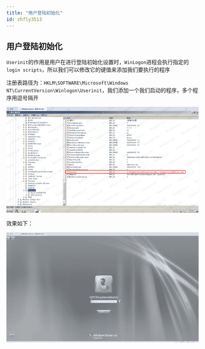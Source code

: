 ```yaml
---
title: "用户登陆初始化"
id: zhfly3513
---
```


## 用户登陆初始化

`Userinit`的作用是用户在进行登陆初始化设置时，`WinLogon`进程会执行指定的`login scripts`，所以我们可以修改它的键值来添加我们要执行的程序

注册表路径为：`HKLM\SOFTWARE\Microsoft\Windows NT\CurrentVersion\Winlogon\Userinit`，我们添加一个我们启动的程序，多个程序用逗号隔开

![image](../img/74c6752b4d745fc6f333dca95d271558.png)

效果如下：

![image](../img/f3c68775694baace045a14b0bbe7977d.png)
